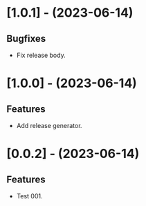 
[//]: # (s-1.0.1)

# [1.0.1] - (2023-06-14)

## Bugfixes
* Fix release body.

[//]: # (e-1.0.1)


[//]: # (s-1.0.0)

# [1.0.0] - (2023-06-14)

## Features
* Add release generator.

[//]: # (e-1.0.0)


[//]: # (s-0.0.2)

# [0.0.2] - (2023-06-14)

## Features
* Test 001.

[//]: # (e-0.0.2)

